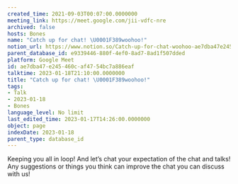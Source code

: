 ```yaml
---
created_time: 2021-09-03T00:07:00.0000000
meeting_link: https://meet.google.com/jii-vdfc-nre
archived: false
hosts: Bones
name: "Catch up for chat! \U0001F389woohoo!"
notion_url: https://www.notion.so/Catch-up-for-chat-woohoo-ae7dba47e245460caf4754bc7a886eaf
parent_database_id: e9339446-880f-4ef0-8ad7-8ad1f507dded
platform: Google Meet
id: ae7dba47-e245-460c-af47-54bc7a886eaf
talktime: 2023-01-18T21:10:00.0000000
title: "Catch up for chat! \U0001F389woohoo!"
tags:
- Talk
- 2023-01-18
- Bones
language_level: No limit
last_edited_time: 2023-01-17T14:26:00.0000000
object: page
indexDate: 2023-01-18
parent_type: database_id
---
```


Keeping you all in loop! And let’s chat your expectation of the chat and talks!
Any suggestions or things you think can improve the chat you can discuss with us!





